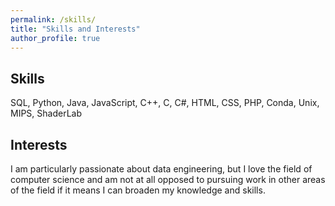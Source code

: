 ```yaml
---
permalink: /skills/
title: "Skills and Interests"
author_profile: true
---
```



## Skills
SQL, Python, Java, JavaScript, C++, C, C#, HTML, CSS, PHP, Conda, Unix, MIPS, ShaderLab

## Interests
I am particularly passionate about data engineering, but I love the field of computer science and am not at all opposed to pursuing work in other areas of the field if it means I can broaden my knowledge and skills.

